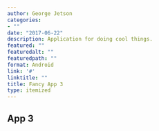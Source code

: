 ```yaml
---
author: George Jetson
categories:
- ""
date: "2017-06-22"
description: Application for doing cool things.
featured: ""
featuredalt: ""
featuredpath: ""
format: Android
link: '#'
linktitle: ""
title: Fancy App 3
type: itemized
---
```


## App 3
